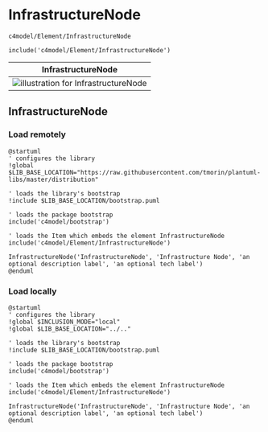 # InfrastructureNode


```text
c4model/Element/InfrastructureNode
```

```text
include('c4model/Element/InfrastructureNode')
```



| InfrastructureNode |
| :---: |
| ![illustration for InfrastructureNode](../../c4model/Element/InfrastructureNode.Local.png) |







## InfrastructureNode

### Load remotely
```plantuml
@startuml
' configures the library
!global $LIB_BASE_LOCATION="https://raw.githubusercontent.com/tmorin/plantuml-libs/master/distribution"

' loads the library's bootstrap
!include $LIB_BASE_LOCATION/bootstrap.puml

' loads the package bootstrap
include('c4model/bootstrap')

' loads the Item which embeds the element InfrastructureNode
include('c4model/Element/InfrastructureNode')

InfrastructureNode('InfrastructureNode', 'Infrastructure Node', 'an optional description label', 'an optional tech label')
@enduml
```

### Load locally
```plantuml
@startuml
' configures the library
!global $INCLUSION_MODE="local"
!global $LIB_BASE_LOCATION="../.."

' loads the library's bootstrap
!include $LIB_BASE_LOCATION/bootstrap.puml

' loads the package bootstrap
include('c4model/bootstrap')

' loads the Item which embeds the element InfrastructureNode
include('c4model/Element/InfrastructureNode')

InfrastructureNode('InfrastructureNode', 'Infrastructure Node', 'an optional description label', 'an optional tech label')
@enduml
```

